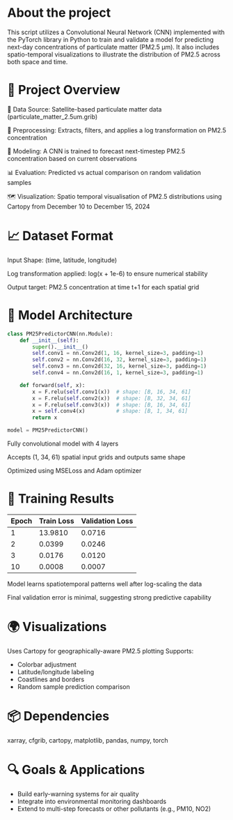 # About the project
This script utilizes a Convolutional Neural Network (CNN) implemented with the PyTorch library in Python to train and validate a model for predicting next-day concentrations of particulate matter (PM2.5 µm). It also includes spatio-temporal visualizations to illustrate the distribution of PM2.5 across both space and time. 
# 📂 Project Overview
📡 Data Source: Satellite-based particulate matter data (particulate_matter_2.5um.grib)

🧹 Preprocessing: Extracts, filters, and applies a log transformation on PM2.5 concentration

🧠 Modeling: A CNN is trained to forecast next-timestep PM2.5 concentration based on current observations

📊 Evaluation: Predicted vs actual comparison on random validation samples

🗺️ Visualization: Spatio temporal visualisation of PM2.5 distributions using Cartopy from December 10 to December 15, 2024


# 📈 Dataset Format
Input Shape: (time, latitude, longitude)

Log transformation applied: log(x + 1e-6) to ensure numerical stability

Output target: PM2.5 concentration at time t+1 for each spatial grid

# 🧠 Model Architecture
```python
class PM25PredictorCNN(nn.Module):
    def __init__(self):
        super().__init__()
        self.conv1 = nn.Conv2d(1, 16, kernel_size=3, padding=1)
        self.conv2 = nn.Conv2d(16, 32, kernel_size=3, padding=1)
        self.conv3 = nn.Conv2d(32, 16, kernel_size=3, padding=1)
        self.conv4 = nn.Conv2d(16, 1, kernel_size=3, padding=1)

    def forward(self, x):
        x = F.relu(self.conv1(x))  # shape: [B, 16, 34, 61]
        x = F.relu(self.conv2(x))  # shape: [B, 32, 34, 61]
        x = F.relu(self.conv3(x))  # shape: [B, 16, 34, 61]
        x = self.conv4(x)          # shape: [B, 1, 34, 61]
        return x

model = PM25PredictorCNN()
```
Fully convolutional model with 4 layers

Accepts (1, 34, 61) spatial input grids and outputs same shape

Optimized using MSELoss and Adam optimizer

# 🧪 Training Results
| Epoch | Train Loss | Validation Loss |
|-------|------------|-----------------|
| 1     | 13.9810    | 0.0716          |
| 2     | 0.0399     | 0.0246          |
| 3     | 0.0176     | 0.0120          |
| 10    | 0.0008     | 0.0007          |


Model learns spatiotemporal patterns well after log-scaling the data

Final validation error is minimal, suggesting strong predictive capability

# 🌍 Visualizations
Uses Cartopy for geographically-aware PM2.5 plotting
Supports:
- Colorbar adjustment
- Latitude/longitude labeling
- Coastlines and borders
- Random sample prediction comparison

# 📦 Dependencies
xarray,
cfgrib,
cartopy,
matplotlib,
pandas,
numpy,
torch

# 🔍 Goals & Applications
- Build early-warning systems for air quality
- Integrate into environmental monitoring dashboards
- Extend to multi-step forecasts or other pollutants (e.g., PM10, NO2)
